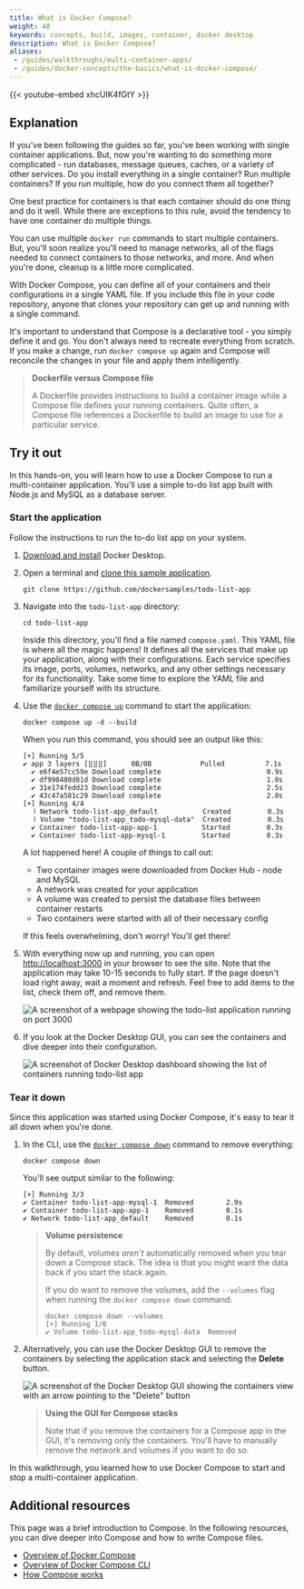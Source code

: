 ```yaml
---
title: What is Docker Compose?
weight: 40
keywords: concepts, build, images, container, docker desktop
description: What is Docker Compose?
aliases:
 - /guides/walkthroughs/multi-container-apps/
 - /guides/docker-concepts/the-basics/what-is-docker-compose/
---
```


{{< youtube-embed xhcUIK4fGtY >}}

## Explanation

If you've been following the guides so far, you've been working with single container applications. But, now you're wanting to do something more complicated - run databases, message queues, caches, or a variety of other services. Do you install everything in a single container? Run multiple containers? If you run multiple, how do you connect them all together?

One best practice for containers is that each container should do one thing and do it well. While there are exceptions to this rule, avoid the tendency to have one container do multiple things.

You can use multiple `docker run` commands to start multiple containers. But, you'll soon realize you'll need to manage networks, all of the flags needed to connect containers to those networks, and more. And when you're done, cleanup is a little more complicated.

With Docker Compose, you can define all of your containers and their configurations in a single YAML file. If you include this file in your code repository, anyone that clones your repository can get up and running with a single command.

It's important to understand that Compose is a declarative tool - you simply define it and go. You don't always need to recreate everything from scratch. If you make a change, run `docker compose up` again and Compose will reconcile the changes in your file and apply them intelligently.

> **Dockerfile versus Compose file**
>
> A Dockerfile provides instructions to build a container image while a Compose file defines your running containers. Quite often, a Compose file references a Dockerfile to build an image to use for a particular service.


## Try it out 

In this hands-on, you will learn how to use a Docker Compose to run a multi-container application. You'll use a simple to-do list app built with Node.js and MySQL as a database server.

### Start the application

Follow the instructions to run the to-do list app on your system.

1. [Download and install](https://www.docker.com/products/docker-desktop/) Docker Desktop.
2. Open a terminal and [clone this sample application](https://github.com/dockersamples/todo-list-app).

    ```console
    git clone https://github.com/dockersamples/todo-list-app 
    ```

3. Navigate into the `todo-list-app` directory:

    ```console
    cd todo-list-app
    ```

    Inside this directory, you'll find a file named `compose.yaml`. This YAML file is where all the magic happens! It defines all the services that make up your application, along with their configurations. Each service specifies its image, ports, volumes, networks, and any other settings necessary for its functionality. Take some time to explore the YAML file and familiarize yourself with its structure. 

4. Use the [`docker compose up`](/reference/cli/docker/compose/up/) command to start the application:

    ```console
    docker compose up -d --build
    ```

    When you run this command, you should see an output like this:

    ```console
    [+] Running 5/5
    ✔ app 3 layers [⣿⣿⣿]      0B/0B            Pulled          7.1s
      ✔ e6f4e57cc59e Download complete                          0.9s
      ✔ df998480d81d Download complete                          1.0s
      ✔ 31e174fedd23 Download complete                          2.5s
      ✔ 43c47a581c29 Download complete                          2.0s
    [+] Running 4/4
      ⠸ Network todo-list-app_default           Created         0.3s
      ⠸ Volume "todo-list-app_todo-mysql-data"  Created         0.3s
      ✔ Container todo-list-app-app-1           Started         0.3s
      ✔ Container todo-list-app-mysql-1         Started         0.3s
    ```

    A lot happened here! A couple of things to call out:

    - Two container images were downloaded from Docker Hub - node and MySQL
    - A network was created for your application
    - A volume was created to persist the database files between container restarts
    - Two containers were started with all of their necessary config

    If this feels overwhelming, don't worry! You'll get there!

5. With everything now up and running, you can open [http://localhost:3000](http://localhost:3000) in your browser to see the site. Note that the application may take 10-15 seconds to fully start. If the page doesn't load right away, wait a moment and refresh. Feel free to add items to the list, check them off, and remove them.

    ![A screenshot of a webpage showing the todo-list application running on port 3000](images/todo-list-app.webp?border=true&w=950&h=400)

6. If you look at the Docker Desktop GUI, you can see the containers and dive deeper into their configuration.

    ![A screenshot of Docker Desktop dashboard showing the list of containers running todo-list app](images/todo-list-containers.webp?border=true&w=950&h=400)


### Tear it down

Since this application was started using Docker Compose, it's easy to tear it all down when you're done.

1. In the CLI, use the [`docker compose down`](/reference/cli/docker/compose/down/) command to remove everything:

    ```console
    docker compose down
    ```

    You'll see output similar to the following:

    ```console
    [+] Running 3/3
    ✔ Container todo-list-app-mysql-1  Removed        2.9s
    ✔ Container todo-list-app-app-1    Removed        0.1s
    ✔ Network todo-list-app_default    Removed        0.1s
    ```

    > **Volume persistence**
    >
    > By default, volumes _aren't_ automatically removed when you tear down a Compose stack. The idea is that you might want the data back if you start the stack again.
    >
    > If you do want to remove the volumes, add the `--volumes` flag when running the `docker compose down` command:
    >
    > ```console
    > docker compose down --volumes
    > [+] Running 1/0
    > ✔ Volume todo-list-app_todo-mysql-data  Removed
    > ```

2. Alternatively, you can use the Docker Desktop GUI to remove the containers by selecting the application stack and selecting the **Delete** button.

    ![A screenshot of the Docker Desktop GUI showing the containers view with an arrow pointing to the "Delete" button](images/todo-list-delete.webp?w=930&h=400)

    > **Using the GUI for Compose stacks**
    >
    > Note that if you remove the containers for a Compose app in the GUI, it's removing only the containers. You'll have to manually remove the network and volumes if you want to do so.

In this walkthrough, you learned how to use Docker Compose to start and stop a multi-container application.


## Additional resources

This page was a brief introduction to Compose. In the following resources, you can dive deeper into Compose and how to write Compose files.


* [Overview of Docker Compose](/compose/)
* [Overview of Docker Compose CLI](/compose/reference/)
* [How Compose works](/compose/intro/compose-application-model/)
